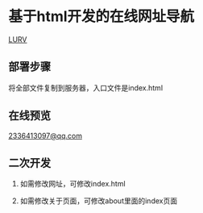 # 基于html开发的在线网址导航

[LURV](./Readme-en.md)

## 部署步骤

将全部文件复制到服务器，入口文件是index.html


## 在线预览

2336413097@qq.com


## 二次开发

1. 如需修改网址，可修改index.html

2. 如需修改关于页面，可修改about里面的index页面


